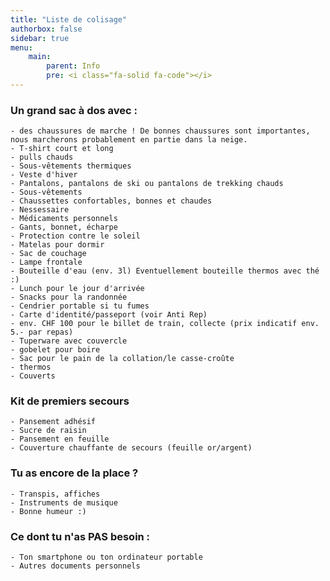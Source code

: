 ```yaml
---
title: "Liste de colisage"
authorbox: false
sidebar: true
menu: 
    main:
        parent: Info
        pre: <i class="fa-solid fa-code"></i>
---
```


### Un grand sac à dos avec :

    - des chaussures de marche ! De bonnes chaussures sont importantes, nous marcherons probablement en partie dans la neige.
    - T-shirt court et long
    - pulls chauds
    - Sous-vêtements thermiques
    - Veste d'hiver
    - Pantalons, pantalons de ski ou pantalons de trekking chauds
    - Sous-vêtements
    - Chaussettes confortables, bonnes et chaudes
    - Nessessaire
    - Médicaments personnels
    - Gants, bonnet, écharpe
    - Protection contre le soleil
    - Matelas pour dormir
    - Sac de couchage
    - Lampe frontale
    - Bouteille d'eau (env. 3l) Eventuellement bouteille thermos avec thé :)
    - Lunch pour le jour d'arrivée
    - Snacks pour la randonnée
    - Cendrier portable si tu fumes
    - Carte d'identité/passeport (voir Anti Rep)
    - env. CHF 100 pour le billet de train, collecte (prix indicatif env. 5.- par repas)
    - Tuperware avec couvercle
    - gobelet pour boire
    - Sac pour le pain de la collation/le casse-croûte
    - thermos
    - Couverts


### Kit de premiers secours

    - Pansement adhésif
    - Sucre de raisin
    - Pansement en feuille
    - Couverture chauffante de secours (feuille or/argent)


### Tu as encore de la place ?

    - Transpis, affiches
    - Instruments de musique
    - Bonne humeur :)


### Ce dont tu n'as PAS besoin :

    - Ton smartphone ou ton ordinateur portable
    - Autres documents personnels
